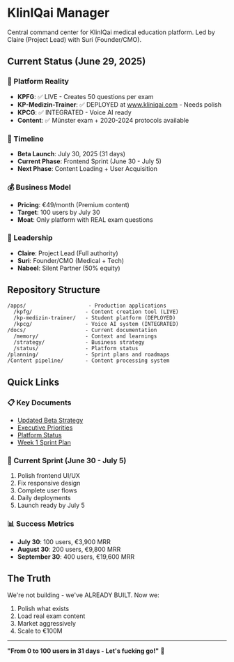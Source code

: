 # KlinIQai Manager

Central command center for KlinIQai medical education platform. Led by Claire (Project Lead) with Suri (Founder/CMO).

## Current Status (June 29, 2025)

### 🚀 Platform Reality
- **KPFG**: ✅ LIVE - Creates 50 questions per exam
- **KP-Medizin-Trainer**: ✅ DEPLOYED at www.kliniqai.com - Needs polish
- **KPCG**: ✅ INTEGRATED - Voice AI ready
- **Content**: ✅ Münster exam + 2020-2024 protocols available

### 📅 Timeline
- **Beta Launch**: July 30, 2025 (31 days)
- **Current Phase**: Frontend Sprint (June 30 - July 5)
- **Next Phase**: Content Loading + User Acquisition

### 💰 Business Model
- **Pricing**: €49/month (Premium content)
- **Target**: 100 users by July 30
- **Moat**: Only platform with REAL exam questions

### 👥 Leadership
- **Claire**: Project Lead (Full authority)
- **Suri**: Founder/CMO (Medical + Tech)
- **Nabeel**: Silent Partner (50% equity)

## Repository Structure

```
/apps/                    - Production applications
  /kpfg/                 - Content creation tool (LIVE)
  /kp-medizin-trainer/   - Student platform (DEPLOYED)
  /kpcg/                 - Voice AI system (INTEGRATED)
/docs/                   - Current documentation
  /memory/               - Context and learnings
  /strategy/             - Business strategy
  /status/               - Platform status
/planning/               - Sprint plans and roadmaps
/Content pipeline/       - Content processing system
```

## Quick Links

### 📋 Key Documents
- [Updated Beta Strategy](./docs/strategy/BETA_STRATEGY_UPDATED.md)
- [Executive Priorities](./docs/strategy/EXECUTIVE_PRIORITIES.md)
- [Platform Status](./docs/status/PLATFORM_DEPLOYMENT_STATUS.md)
- [Week 1 Sprint Plan](./planning/WEEK_1_ACTION_CHECKLIST.md)

### 🎯 Current Sprint (June 30 - July 5)
1. Polish frontend UI/UX
2. Fix responsive design
3. Complete user flows
4. Daily deployments
5. Launch ready by July 5

### 📊 Success Metrics
- **July 30**: 100 users, €3,900 MRR
- **August 30**: 200 users, €9,800 MRR
- **September 30**: 400 users, €19,600 MRR

## The Truth

We're not building - we've ALREADY BUILT. Now we:
1. Polish what exists
2. Load real exam content
3. Market aggressively
4. Scale to €100M

---

**"From 0 to 100 users in 31 days - Let's fucking go!"** 🚀